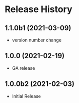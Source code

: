# Release History

## 1.1.0b1 (2021-03-09)

* version number change

## 1.0.0 (2021-02-19)

* GA release

## 1.0.0b2 (2021-02-03)

* Initial Release
